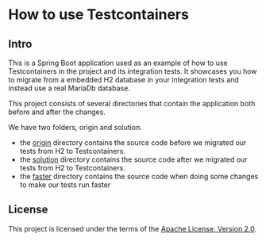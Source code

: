 # How to use Testcontainers
## Intro

This is a Spring Boot application used as an example of how to use Testcontainers in the project and its integration tests. 
It showcases you how to migrate from a embedded H2 database in your integration tests and instead use a real MariaDb database. 

This project consists of several directories that contain the application both before and after the changes. 

We have two folders, origin and solution.
* the [origin](origin) directory contains the source code before we migrated our tests from H2 to Testcontainers.
* the [solution](solution) directory contains the source code after we migrated our tests from H2 to Testcontainers.
* the [faster](faster) directory contains the source code when doing some changes to make our tests run faster

## License

This project is licensed under the terms of the [Apache License, Version 2.0](LICENSE).
